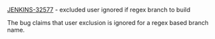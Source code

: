 [JENKINS-32577](https://issues.jenkins-ci.org/browse/JENKINS-32577) - excluded user ignored if regex branch to build

The bug claims that user exclusion is ignored for a regex based branch
name.
